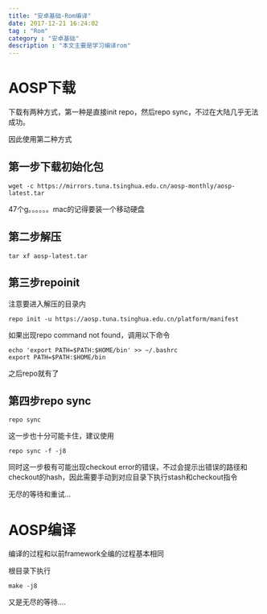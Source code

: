 ```yaml
---
title: "安卓基础-Rom编译"
date: 2017-12-21 16:24:02
tag : "Rom"
category : "安卓基础"
description : "本文主要是学习编译rom"
---
```


# AOSP下载

下载有两种方式，第一种是直接init repo，然后repo sync，不过在大陆几乎无法成功。

因此使用第二种方式

## 第一步下载初始化包

```
wget -c https://mirrors.tuna.tsinghua.edu.cn/aosp-monthly/aosp-latest.tar
```

47个g。。。。。。mac的记得要装一个移动硬盘

## 第二步解压

```
tar xf aosp-latest.tar
```

## 第三步repoinit

注意要进入解压的目录内
```
repo init -u https://aosp.tuna.tsinghua.edu.cn/platform/manifest
```
如果出现repo command not found，调用以下命令

```
echo 'export PATH=$PATH:$HOME/bin' >> ~/.bashrc 
export PATH=$PATH:$HOME/bin 
```

之后repo就有了

## 第四步repo sync

```
repo sync
```

这一步也十分可能卡住，建议使用

```
repo sync -f -j8
```

同时这一步极有可能出现checkout error的错误，不过会提示出错误的路径和checkout的hash，因此需要手动到对应目录下执行stash和checkout指令

无尽的等待和重试...

# AOSP编译

编译的过程和以前framework全编的过程基本相同

根目录下执行
```
make -j8
```

又是无尽的等待....


